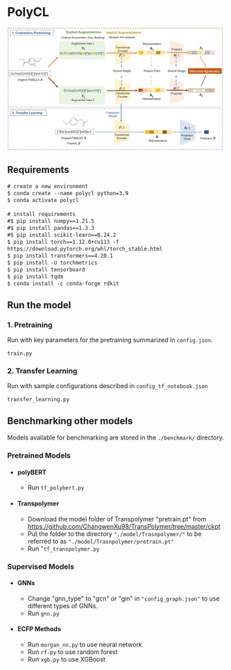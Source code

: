 # PolyCL

<img src="cl_schematic.png" width="500">

## Requirements<br />

```
# create a new environment
$ conda create --name polycl python=3.9
$ conda activate polycl

# install requirements
#$ pip install numpy==1.21.5
#$ pip install pandas==1.3.3
#$ pip install scikit-learn==0.24.2
$ pip install torch==1.12.0+cu113 -f https://download.pytorch.org/whl/torch_stable.html
$ pip install transformers==4.20.1
$ pip install -U torchmetrics
$ pip install tensorboard
$ pip install tqdm
$ conda install -c conda-forge rdkit
```

## Run the model <br />
### 1. Pretraining 
Run with key parameters for the pretraining summarized in ```config.json```.
```
train.py
```
### 2. Transfer Learning 
Run with sample configurations described in ```config_tf_notebook.json```
```
transfer_learning.py
```
## Benchmarking other models <br />
Models available for benchmarking are stored in the ```./benchmark/``` directory.

### Pretrained Models
- #### polyBERT <br />
  - Run ```tf_polybert.py ```
- #### Transpolymer <br />
  - Download the model folder of Transpolymer "pretrain.pt" from https://github.com/ChangwenXu98/TransPolymer/tree/master/ckpt <br />
  - Put the folder to the directory ```"./model/Trasnpolymer/"``` to be referred to as ```"./model/Trasnpolymer/pretrain.pt"```
  - Run "```tf_transpolymer.py```<br /> 

### Supervised Models
- #### GNNs <br />
  - Change "gnn_type" to "gcn" or "gin" in ```"config_graph.json"``` to use different types of GNNs.
  - Run ```gnn.py```
- #### ECFP Methods
  - Run ```morgan_nn.py``` to use neural network
  - Run ```rf.py``` to use random forest
  - Run ```xgb.py``` to use XGBoost

